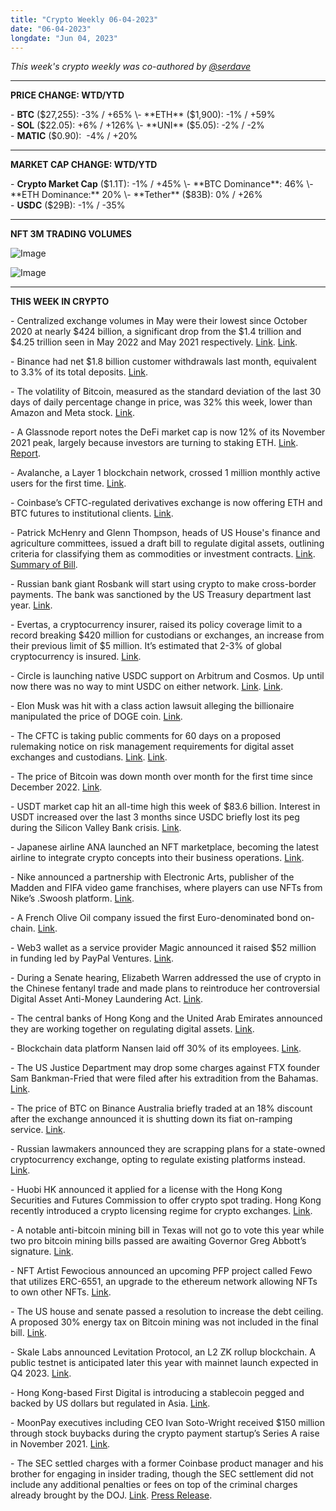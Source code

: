```yaml
---
title: "Crypto Weekly 06-04-2023"
date: "06-04-2023"
longdate: "Jun 04, 2023"
---
```


*This week's crypto weekly was co-authored by [@serdave](https://twitter.com/serdave_eth)*



---

**PRICE CHANGE: WTD/YTD**

\- **BTC** ($27,255): -3% / +65%  
\- **ETH** ($1,900): -1% / +59%  
\- **SOL** ($22.05): +6% / +126%  
\- **UNI** ($5.05): -2% / -2%  
\- **MATIC** ($0.90):  -4% / +20%



---

**MARKET CAP CHANGE: WTD/YTD**

\- **Crypto Market Cap** ($1.1T): -1% / +45%  
\- **BTC Dominance**: 46%  
\- **ETH Dominance:** 20%  
\- **Tether** ($83B): 0% / +26%  
\- **USDC** ($29B): -1% / -35%



---

**NFT 3M TRADING VOLUMES**

![Image](/images/06-04-2023-1.png)

![Image](/images/06-04-2023-2.png)

---

**THIS WEEK IN CRYPTO**

\- Centralized exchange volumes in May were their lowest since October 2020 at nearly $424 billion, a significant drop from the $1.4 trillion and $4.25 trillion seen in May 2022 and May 2021 respectively. [Link](https://techcrunch.com/2023/06/01/monthly-crypto-exchange-volume-tumbled-in-may-hitting-32-month-low/). [Link](https://www.theblock.co/post/232689/crypto-exchange-volumes-plummet-to-lowest-monthly-level-since-2020).  
  
\- Binance had net $1.8 billion customer withdrawals last month, equivalent to 3.3% of its total deposits. [Link](https://www.dlnews.com/articles/regulation/binance-loses-18b-in-deposits-as-banks-cut-ties-to-crypto/).   
  
\- The volatility of Bitcoin, measured as the standard deviation of the last 30 days of daily percentage change in price, was 32% this week, lower than Amazon and Meta stock. [Link](https://www.theblock.co/post/232996/bitcoin-is-now-more-stable-than-amazon-and-meta-shares-amid-uncommonly-low-volatility).   
  
\- A Glassnode report notes the DeFi market cap is now 12% of its November 2021 peak, largely because investors are turning to staking ETH. [Link](https://decrypt.co/143154/defi-blue-chips-more-users-stake-ethereum). [Report](https://insights.glassnode.com/defi-downtrend/).    
  
\- Avalanche, a Layer 1 blockchain network, crossed 1 million monthly active users for the first time. [Link](https://www.theblock.co/post/232881/avalanche-avax-1-million-mau).   
  
\- Coinbase’s CFTC-regulated derivatives exchange is now offering ETH and BTC futures to institutional clients. [Link](https://decrypt.co/143272/coinbase-derivatives-to-launch-institutional-bitcoin-and-ether-futures).  
  
\- Patrick McHenry and Glenn Thompson, heads of US House's finance and agriculture committees, issued a draft bill to regulate digital assets, outlining criteria for classifying them as commodities or investment contracts. [Link](https://www.theblock.co/post/232983/republican-draft-bill-would-create-new-definition-of-decentralized-network). [Summary of Bill](https://twitter.com/JBSDC/status/1664791786038935552?s=20).   
  
\- Russian bank giant Rosbank will start using crypto to make cross-border payments. The bank was sanctioned by the US Treasury department last year. [Link](https://decrypt.co/143260/russia-rosbank-sanctioned-bank-crypto).   
  
\- Evertas, a cryptocurrency insurer, raised its policy coverage limit to a record breaking $420 million for custodians or exchanges, an increase from their previous limit of $5 million. It’s estimated that 2-3% of global cryptocurrency is insured. [Link](https://www.reuters.com/markets/currencies/crypto-insurer-evertas-authorized-offer-largest-single-crypto-insurance-policy-2023-06-02/).   
  
\- Circle is launching native USDC support on Arbitrum and Cosmos. Up until now there was no way to mint USDC on either network. [Link](https://blockworks.co/news/cosmos-boards-defi-train). [Link](https://decrypt.co/143138/circle-usdc-stablecoin-ethereum-arbitrum).  
  
\- Elon Musk was hit with a class action lawsuit alleging the billionaire manipulated the price of DOGE coin. [Link](https://decrypt.co/143215/dogecoin-investors-class-action-lawsuit-now-accuses-elon-musk-insider-trading).   
  
\- The CFTC is taking public comments for 60 days on a proposed rulemaking notice on risk management requirements for digital asset exchanges and custodians. [Link](https://decrypt.co/143201/cftc-mulls-rules-change-accommodate-crypto-ai-risk). [Link](https://www.cftc.gov/PressRoom/PressReleases/8710-23).   
  
\- The price of Bitcoin was down month over month for the first time since December 2022. [Link](https://www.coindesk.com/markets/2023/05/30/bitcoin-headed-for-first-monthly-loss-since-december/).   
  
\- USDT market cap hit an all-time high this week of $83.6 billion. Interest in USDT increased over the last 3 months since USDC briefly lost its peg during the Silicon Valley Bank crisis. [Link](https://decrypt.co/143144/tether-usdt-market-cap-all-time-high-83-6-billion).   
  
\- Japanese airline ANA launched an NFT marketplace, becoming the latest airline to integrate crypto concepts into their business operations. [Link](https://www.coindesk.com/web3/2023/06/01/japans-largest-airline-group-ana-launches-nft-marketplace/).   
  
\- Nike announced a partnership with Electronic Arts, publisher of the Madden and FIFA video game franchises, where players can use NFTs from Nike’s .Swoosh platform. [Link](https://decrypt.co/143110/fifa-madden-maker-ea-sports-add-nike-nft-apparel-games).   
  
\- A French Olive Oil company issued the first Euro-denominated bond on-chain. [Link](https://www.coindesk.com/business/2023/06/01/olive-oil-producer-issues-first-euro-stablecoin-denominated-bond-on-obligates-defi-platform/).   
  
\- Web3 wallet as a service provider Magic announced it raised $52 million in funding led by PayPal Ventures. [Link](https://decrypt.co/142988/paypal-ventures-backed-crypto-wallet-magic-wants-to-be-ubiquitous-solution-for-web3).   
  
\- During a Senate hearing, Elizabeth Warren addressed the use of crypto in the Chinese fentanyl trade and made plans to reintroduce her controversial Digital Asset Anti-Money Laundering Act. [Link](https://www.coindesk.com/policy/2023/05/31/us-sen-elizabeth-warren-calls-for-shutdown-of-crypto-funding-for-fentanyl/).   
  
\- The central banks of Hong Kong and the United Arab Emirates announced they are working together on regulating digital assets. [Link](https://decrypt.co/142834/hong-kong-uae-central-banks-coordinate-on-crypto-regulations).  
  
\- Blockchain data platform Nansen laid off 30% of its employees. [Link](https://www.theblock.co/post/232552/nansen-cuts-staff-30-amid-brutal-year-for-crypto).   
  
\- The US Justice Department may drop some charges against FTX founder Sam Bankman-Fried that were filed after his extradition from the Bahamas. [Link](https://www.wsj.com/articles/sam-bankman-fried-could-have-some-charges-dropped-if-bahamas-objects-f3c22fce).   
  
\- The price of BTC on Binance Australia briefly traded at an 18% discount after the exchange announced it is shutting down its fiat on-ramping service. [Link](https://decrypt.co/142799/bitcoin-discount-emerges-binance-australia-as-exchange-cuts-ramp-services).   
  
\- Russian lawmakers announced they are scrapping plans for a state-owned cryptocurrency exchange, opting to regulate existing platforms instead. [Link](https://decrypt.co/142784/russia-drops-plans-for-state-run-crypto-exchange).   
  
\- Huobi HK announced it applied for a license with the Hong Kong Securities and Futures Commission to offer crypto spot trading. Hong Kong recently introduced a crypto licensing regime for crypto exchanges. [Link](https://www.theblock.co/post/232449/huobi-hk-hong-kong).   
  
\- A notable anti-bitcoin mining bill in Texas will not go to vote this year while two pro bitcoin mining bills passed are awaiting Governor Greg Abbott’s signature. [Link](https://www.coindesk.com/policy/2023/06/01/bitcoin-miners-gain-support-from-texas-with-two-bills-passed-one-halted/).   
  
\- NFT Artist Fewocious announced an upcoming PFP project called Fewo that utilizes ERC-6551, an upgrade to the ethereum network allowing NFTs to own other NFTs. [Link](https://www.coindesk.com/web3/2023/05/31/nft-artist-fewocious-reveals-upcoming-collection-fewos/).   
  
\- The US house and senate passed a resolution to increase the debt ceiling. A proposed 30% energy tax on Bitcoin mining was not included in the final bill. [Link](https://www.coindesk.com/business/2023/05/31/washington-ignored-crypto-for-now-thats-good-for-bitcoin/).   
  
\- Skale Labs announced Levitation Protocol, an L2 ZK rollup blockchain. A public testnet is anticipated later this year with mainnet launch expected in Q4 2023. [Link](https://www.theblock.co/post/232622/skale-network-introduces-ethereum-zk-rollup-levitation-protocol).   
  
\- Hong Kong-based First Digital is introducing a stablecoin pegged and backed by US dollars but regulated in Asia. [Link](https://www.theblock.co/post/232791/hong-kong-based-first-digital-introduces-usd-stablecoin).  
  
\- MoonPay executives including CEO Ivan Soto-Wright received $150 million through stock buybacks during the crypto payment startup’s Series A raise in November 2021. [Link](https://www.theblock.co/post/232592/moonpay-insiders-pocket-150-million-the-information).   
  
\- The SEC settled charges with a former Coinbase product manager and his brother for engaging in insider trading, though the SEC settlement did not include any additional penalties or fees on top of the criminal charges already brought by the DOJ. [Link](https://techcrunch.com/2023/05/30/sec-settles-with-former-coinbase-employee-over-insider-trading-charges/). [Press Release](https://www.sec.gov/news/press-release/2023-98).